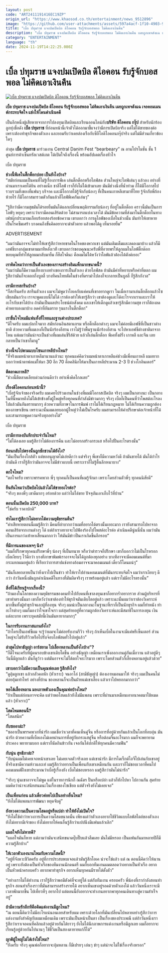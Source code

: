 ```yaml
---
layout: post
code: "ART2411191416EC19ZP"
origin_url: "https://www.khaosod.co.th/entertainment/news_9512896"
image: "https://github.com/user-attachments/assets/597a4acf-1f10-4903-901a-d35148a0d4da"
title: "เบิ้ล ปทุมราช แจงปมเปิดบิล ดิไอคอน รับรู้จักบอสพอล ไม่คิดเอาเงินคืน"
description: "เบิ้ล ปทุมราช แจงปมเปิดบิล ดิไอคอน รับรู้จักบอสพอล ไม่คิดเอาเงินคืน เผยถูกเพจดังแฉ เจอคอมเมนต์กระทบจิตใจ แช่งให้โดนดำเนินคดี"
category: "ENTERTAINMENT"
language: "th"
date: 2024-11-19T14:22:25.080Z
---
```


# เบิ้ล ปทุมราช แจงปมเปิดบิล ดิไอคอน รับรู้จักบอสพอล ไม่คิดเอาเงินคืน

[![เบิ้ล ปทุมราช แจงปมเปิดบิล ดิไอคอน รับรู้จักบอสพอล ไม่คิดเอาเงินคืน](https://www.khaosod.co.th/wpapp/uploads/2024/11/ble.jpg "เบิ้ล ปทุมราช แจงปมเปิดบิล ดิไอคอน รับรู้จักบอสพอล ไม่คิดเอาเงินคืน")](https://www.khaosod.co.th/wpapp/uploads/2024/11/ble.jpg)

**เบิ้ล ปทุมราช แจงปมเปิดบิล ดิไอคอน รับรู้จักบอสพอล ไม่คิดเอาเงินคืน เผยถูกเพจดังแฉ เจอคอมเมนต์กระทบจิตใจ แช่งให้โดนดำเนินคดี**

เป็นอีกหนึ่งผู้เสียหายจากการไปลงทุนเปิดบิลและเรียนออนไลน์กับ**บริษัท ดิไอคอน กรุ๊ป** สำหรับนักร้องลูกทุ่งชื่อดัง **เบิ้ล ปทุมราช** ที่ก่อนหน้านี้เจ้าตัวได้ออกมาชี้แจงว่ามีการเปิดบิลจริง แต่ไม่ได้ขายของต่อ เพราะต้องทำธุรกิจของตัวเอง และยอมรับว่าเคยล่องเรือกับซีอีโอดิไอคอนกรุ๊ปจริง แต่ไม่มีส่วนเกี่ยวข้องใดๆ

ล่าสุด **เบิ้ล ปทุมราช** มาร่วมงาน Central Danim Fest “bearbeary” ณ ลานโปรโมชั่น ชั้น 1 ศูนย์การค้าเซ็นทรัลเวสต์เกต ได้เปิดใจถึงเรื่องนี้ พร้อมอัปเดตเรื่องหัวใจ

เบิ้ล ปทุมราช

**ช่วงนี้พีเคในติ๊กต็อกบ่อย เป็นยังไงบ้าง?**  
“สมัยก่อนผมเป็นคนที่ไม่รู้เรื่องการพีเค เล่นติ๊กต็อกหรือไลฟ์สด ส่วนใหญ่จะไลฟ์เล่นๆ แล้วลง อย่างที่ผ่านมาเราเคยได้ยิน อย่างแน็ก ชาลีไลฟ์ เราก็ยังไม่ได้เข้ามาเลย มันมีช่วงนึงที่น้ำท่วม ก็ได้มีโอกาสไปรวบรวมสิ่งของที่แฟนๆ บริจาค และมีโอกาสได้รู้จักกับน้องๆ ที่เป็นคนเกาหลีเขามาที่ไทย รู้จักกับพี่ก้อง ห้วยไร่ ก็มีโอกาสมารวมตัวกันแล้วก็ไลฟ์พีเคกันเล่นๆ”

“รู้สึกว่ามีความสุขมันได้รอยยิ้มมันได้แลกเปลี่ยนพฤติกรรมกับน้องๆ ที่อยู่ในติ๊กต็อก คราวนี้มันเป็นการไลฟ์ๆ หยุดๆ เพราะว่าเรามีคอนเสิร์ตด้วย ไม่สามารถแบ่งเวลาได้ มันมีข้อความที่ส่งมาในติ๊กต็อกในทางเฟซบุ๊กประมาณเกือบร้อยสองร้อยข้อความ เขาบอกว่า การดูไลฟ์ของเบิ้ลในช่วงนั้น มันทำให้เขาหายเป็นโรคซึมเศร้า บางคนถึงขั้นคิดอยากจะฆ่าตัวตาย แล้วพอได้ดู เห็นรอยยิ้ม”

ADVERTISEMENT

“ผมว่ามันอาจจะไม่ทำให้เขารู้สึกว่าหายขาดในโรคของพวกเขา แต่มันเติมเต็มและลดลงมาบ้าง แล้วก็มีเอฟซีบางกลุ่มเขาตามมาทีหลังเวที เขาบอกว่าขอบคุณนะครับพี่ที่อวยพรให้ลูกผมในไลฟ์ติ๊กต๊อก ขอบคุณที่ทำให้ลูกผมกลับมายิ้ม ก็ฮีลใจดีนะ คือผมไม่ได้หวังว่าไลฟ์แล้วต้องได้ตังค์เยอะ”

**เราคิดไหมว่าการเป็นตัวเองของเราจะสร้างอิมแพ็กมากขนาดนี้?**  
“ผมว่ามันก็มีความเสี่ยงบางอย่างของการเป็นตัวเอง ด้วยไลฟ์สด ถ้ามันมีคำที่หยาบหรือคำที่ตลก ผมรู้สึกว่ามันก็จะตลกกึ่งบูลลี่ บางทีคนไทยตัดในช่วงที่ดราม่าไปลงก็จะกลายเป็นบูลลี่ ก็รู้สึกกังวล”

**เรามีการสกรีนบ้าง?**  
“ก็สกรีนครับ สกรีนตัวเอง ผมจะไม่พูดว่าโอเคกับแค่คนที่เขาอยากดูเรา ในเมื่อเรามาเล่นติ๊กต็อกแล้วโซเชียลมันกว้าง เราจะพูดแบบนี้ไม่ได้ เราต้องทำให้เขารู้สึกว่า เขาต้องดูและได้อะไรจากเราและเราให้อะไรกับเขาได้บ้าง ถ้ามันเป็นผลประโยชน์ต่อสังคม และเขาให้เด็กดูแล้วเขารู้สึกมีความสุข เราก็ต้องลดคำหยาบลงมาบ้าง ลดคำที่อันตราย รุนแรงในติ๊กต็อก”

**เราชื่นใจไหมมีแฟนทั้งที่ไทยและฐานต่างประเทศ?**  
“ดีใจครับ ผมแปลกใจมาก สมัยก่อนอินสตาแกรม หรือติ๊กต็อกต่างๆ ผมจะไม่ค่อยมีเอฟซีที่เป็นชาวต่างชาติ ด้วยความที่ผมเองก็เป็นนักร้องอีสาน เราไม่รู้ว่าพื้นฐานนักร้องอีสาน จะไปหาเอฟซีต่างชาติมาจากไหน แต่ผมว่ามันน่าจะเป็นช่วงที่ผมเล่นซีรีส์ด้วย แล้วก็เล่นติ๊กต็อก พีเคทั้งฝรั่ง เกาหลี และจีน เลยกลายเป็นว่าเขาก็มาดู”

**ช่วงนี้จะไปตามแบบโซนเกาหลีบ้างไหม?**  
“ที่จริงผมหน้าตาเกาหลีมานานแล้วนะ ทุกคนแค่คิดว่าผมหน้าตาเกาหลีแค่ช่วงมีเพื่อนเกาหลี ผมอยากบอกว่าหน้าตาพ่อแม่ให้มา 30 อีก 70 คือคลินิกให้มาเป็นเกาหลีประมาณ 2-3 ปี ช่วงโกอินเตอร์”

**ตีตลาดเกาหลี?**  
“ช่วงนี้ตีตลาดเลียบด่วนก่อนดีกว่า อย่าเพิ่งคิดไกลเลย”

**เรื่องดิไอคอนก่อนหน้านี้?**  
“เบิ้ลรู้จักเจ้าของจริงครับ ผมเคยไปร่วมงานในช่วงที่ผมมีโอกาสเปิดบิล จริงๆ ผมเป็นกลางนะ เป็นกลางในที่นี้หมายถึงไม่ได้เข้าข้างทั้งผู้ใหญ่หรือทุกคนที่กำลังมีข่าวมากๆ จริงๆ เบิ้ลก็เป็นคนที่ว่าโพสต์อะไรลงไปแล้วมันอันตรายมากๆ ด้วยความที่ภาษาในการพิมพ์ เราไม่ได้เรียนกฎหมาย ไม่ได้เรียนความถูกต้องของภาษาเขียน เพราะฉะนั้นผมเลยบอกผู้ใหญ่ว่าไม่เป็นไรครับ ผมสามารถให้คำปรึกษาต่อเจ้าหน้าที่ได้ และสามารถพูดความจริงทุกอย่างได้”

เบิ้ล ปทุมราช

**เรามีการลงบันทึกประจำวันไหม?**  
“ไม่ได้ลงเลย ผมรู้สึกว่าไม่ต้องการคืน และไม่อยากสร้างกระแส หรือไปปั่นอะไรตรงนั้น”

**ย้อนกลับไปตรงนั้นถูกชักชวนได้ยังไง?**  
“มันเป็นเรื่องใกล้ตัว แต่ขออนุญาตไม่เอ่ยดีกว่า แต่จริงๆ พี่เขาก็มีความหวังดี ถ้ามันขายได้ มันได้กำไร ถ้ามันดี เราก็รู้สึกว่ามันอาจจะไม่มีข่าวแบบนี้ เพราะเราก็ไม่รู้ตื้นลึกหนาบาง”

**ตกใจไหม?**  
“ตกใจครับ เพราะพรรคพวก พี่ๆ ทุกคนก็เป็นคนที่ผมรู้จักมา เพราะโดยส่วนตัวพี่ๆ ทุกคนนิสัยดี”

**ยืนยันไหมว่าเปิดบิลไปแล้วไม่ได้ขายอะไรต่อ?**  
“จริงๆ ของพี่ๆ เขาดีมากๆ อร่อยด้วย แต่ว่าไม่ได้ขาย ปัจจุบันเอาเก็บไว้ที่บ้าน”

**ตอนนั้นเปิดบิล 250,000 บาท?**  
“ใช่ครับ ราคาปกติ”

**ทำไมเรารู้สึกว่าไม่อยากได้ความยุติธรรมคืน?**  
“ค่าเสียหายตอนนี้ผมรู้สึกว่า มีคนที่ลำบากกว่าผมที่อยากได้ตรงนั้นเยอะมาก เรายังสามารถไปหาจากคอนเสิร์ตจากงานต่างๆ ได้ แต่ถ้าเราอยากจะไปฟ้องร้องไปโพสต์อะไรต่อ ดำเนินคดีนู่นนี่นั่น ผมว่ามันเป็นการแกว่งเท้าหาเสี้ยนมากกว่า ให้มันมีข่าวปั่นเราเกิดขึ้นอีกรอบ”

**ที่มีการแฉของเพจๆ นึง?**  
“ผมก็ปรึกษาทุกคนปรึกษาพี่ๆ น้องๆ ที่เป็นทนาย หรือว่าตำรวจก็ปรึกษา เขาก็บอกว่าไม่เป็นไรหรอกเบิ้ลเงียบๆ ไว้ดีกว่า บางทีภาษาพิมพ์เราอาจจะไม่ได้ถูกต้องทุกอย่าง บางทีอาจจะมีคอมเมนต์ที่มากระแทกผมอยู่แล้ว ที่เรียกว่าการสาปแช่งทางอ้อมอาจจะมาคอมเมนต์ เดี๋ยวก็โดนแน่ๆ”

“มันก็เลยกลายเป็นว่ายิ่งเราไปเป็นข่าว ทำให้เราไปอ่านคอมเมนต์ที่มันกระทบจิตใจ ผมว่าเราเงียบๆ ดีกว่า ถ้าวันหนึ่งมันถูกดำเนินคดีในทางที่มันผิดจริงๆ เราพร้อมอยู่แล้ว แต่เราไม่มีอะไรตรงนั้น”

**สิ่งที่ได้เรียนรู้จากเรื่องนี้?**  
“ถ้ามองในโลกของความยุติธรรมของคนทั่วไปกับคนที่เขาลงทุนเขาก็อยากร่ำอยากรวย ส่วนผู้บริหารที่เขาทำตรงนั้นมา เขาก็หวังว่าเขาต้องทำให้ธุรกิจมันเติบโตอยู่แล้ว เพราะฉะนั้นผมว่าเราต้องวิเคราะห์มากขึ้นทั้งผู้ทำธุรกิจและผู้ที่ลงทุน จริงๆ ผมน่ะเป็นกลางนะในฐานะที่เราก็เป็นนักธุรกิจ ผมก็ทำหนัง ทำอะไรต่างๆ ผมก็มองว่าใจเขาใจเรา แต่สุดท้ายอยู่ที่ความถูกต้องวิเคราะห์และมีสมาธิในการลงทุน เงินแต่ละบาท เพราะยุคสมัยนี้เงินมันหายากมากๆ”

**ในการรับงานเราสแกนยังไง?**  
“ถ้าใครเป็นเอฟซีผม จะรู้ว่าผมจะไม่ค่อยรับงานรีวิว จริงๆ ถ้าเห็นเบิ้ลในงานจะมีแค่พรีเซ็นเตอร์ ส่วนใหญ่จะไม่รับรีวิวหรือไปรับจ๊อบไลฟ์สดทั่วไปอยู่แล้ว”

**ล่าสุดไปหาธัญญ่า อาร์สยาม ไปเลี้ยงหลานเป็นยังไงบ้าง”?**  
“ก็ดีใจนะครับที่ผู้คนรอบข้างเขาเติบโตขึ้น อย่างธัญญ่า เหมือนเราเพิ่งออกงานคู่กันเมื่อวาน แล้วอยู่ดีๆ วันนี้มีลูกแล้ว มันก็ดูว้าว แต่มันอาจจะไม่ได้ตกใจอะไรมาก เพราะโดยส่วนตัวก็เลี้ยงหลานอยู่แล้วด้วย”

**เขาบอกว่าไม่มีความเป็นคุณพ่อเลย รู้สึกยังไง?**  
“ดูอุ้มลูกเขา แล้วกลัวคอหัก (หัวเราะ) จนอาโล่ (สามีธัญญ่า) ต้องเอาหมอนมาให้ จริงๆ ผมเป็นคนไม่ค่อยอุ้มเท่าไหร่ อย่างที่บ้าน ของหลานก็จะเป็นฝ่ายแม่เขาเลี้ยง แล้วเราไปหยอกมากกว่า”

**พอได้เลี้ยงหลาน มองภาพตัวเองเป็นคุณพ่อบ้างไหม?**  
“ถ้าเป็นแต่ก่อนอาจจะคิด แต่ว่าพอโสดแล้วยังไม่มีแพลน เพราะที่ผ่านมาเหมือนเอาอนาคตมาใช้หมดแล้ว (หัวเราะ)”

**โสดไหมตอนนี้?**  
“โสดสนิท”

**กับซออาล่ะ?**  
“ซออาเป็นพรรคพวกที่น่ารัก ผมเชื่อว่าเวลาที่คนเห็นคู่จิ้น หรือการที่อยู่ด้วยกันแล้วเป็นโลกที่อบอุ่น มันน่ารัก ด้วยความที่เบิ้ลเองไม่เคยผ่านการที่อยู่กับกระแสคู่จิ้น หรือด้อมจิ้นอะไรมาก ผมก็จะพยายามประคอง พยายามบอก แต่เราก็นัดกินข้าวกัน เจอกันได้ปกติให้ทุกคนมีความฟิน”

**กับนุ่น สุทธิภาล่ะ?**  
“กับนุ่นผมไม่เคยเจอหน้าเขาเลย ไม่เคยเจอตัวจริงเลย แต่เขาน่ารัก มีการไดเร็กต์ไอจีไปเล่นกับเขาอยู่ ที่จริงเขามีความห้าวและเท่ ผมรู้สึกว่าอยากเป็นเพื่อนกับเขาเหมือนกัน และเราก็ไม่ชอบเวลาที่คนไปคอมเมนต์ฝั่งเขาประมาณว่าเบิ้ลรู้เรื่องยัง เบิ้ลไม่ชอบหรอก ผมรู้สึกว่ามันไม่น่ารัก”

“จริงๆ นุ่นเขาอาจจะไม่พูด แต่ในรายการนิกกี้ ณฉัตร ปั่นหรือเปล่า แล้วก็ทักไปหา ไปกวนกัน สุดท้ายผมคิดว่าน่าจะสนิทสนมนะในเรื่องของโซเชียล แต่ตัวจริงยังไม่เคยเจอ”

**เป็นเพื่อนก่อน แล้วเดี๋ยวค่อยไปเป็นอย่างอื่นไหม?**  
“ยังไม่ได้แพลนการพัฒนา หยุดจับคู่”

**ยังหวงความเป็นความโสดอยู่หรือเปล่า ทำให้ยังไม่เปิดใจ?**  
“ยังไม่ใช้คำว่าหวงการเป็นความโสดขนาดนั้น เพียงแต่ว่าตัวเองอยากใช้ชีวิตแบบไลฟ์สไตล์ของตัวเอง ยังไม่อยากมีเจ้าของ ยังไม่อยากให้คนอื่นรู้สึกว่าแปปนึงมีแฟนแล้วเลิก”

**แผลใจยังไม่หายดี?**  
“แผลใจมันก็หาย แต่ถามว่ามันจะสนิทขนาดปุ๊บปั๊บแล้วลืมเลย มันไม่มีหรอก เป็นแฟนกันมาหลายปีก็มีความรู้สึกบ้าง”

**ให้เวลาตัวเองนานไหมกับความโสดนี้?**  
“อยู่ที่จังหวะชีวิตครับ อยู่ที่การประสบพบเจอแล้วมันรู้สึกโอเค น่าจะใช่แล้ว แต่ ณ ตอนนี้คิดว่าให้นานอยู่ เพราะยังต้องเป็นหัวเรือของทีมงานนักดนตรี ผมก็บอกทีมงานผมตลอดว่าอยากเป็นหัวเรือ อยากเป็นหัวหน้าครอบครัว อยากพาทำธุรกิจ อยากเห็นทุกคนมีรายได้ตั้งตัว”

“อย่างเราไม่ได้ทำงาน เราก็รู้สึกว่าพอมีตังค์ที่จะอยู่ได้ แต่กับทีมงาน ครอบครัว พี่น้องที่เรากำลังสอนทำธุรกิจ สอนทำเรื่องราวที่มันสามารถสร้างรายได้ อยากเห็นเขาอยู่รอดด้วยตัวเองได้ แล้ววันหนึ่งเราจะมีเวลาพักมากขึ้น ไปเที่ยวที่ๆ อยากไป แต่ตอนนี้ยังอยากจะทำงานอยากพาทุกคนเดินทางสู่ความสำเร็จอยู่”

**ถ้ามีความรักอีกทีคือคิดแต่งงานมีลูกไหม?**  
“ณ ตอนนี้คิดว่าไม่มีอะไรแน่นอนเลยสำหรับผม เพราะด้วยโลกที่มันเปลี่ยนไปหลายอย่างรู้สึกว่าการแต่งงานยังสำคัญกับผมเหมือนเดิม เพราะมันเป็นหน้าเป็นตา เป็นเรื่องของประเพณี แต่ถ้าวันหนึ่งเรารู้สึกว่าเราเจอคนที่คลิกแล้วอยู่ด้วยกันได้ยาวๆ ยังไม่ได้นึกภาพการแต่งงานหรือมีลูกเลย ผมก็อยากจะเรียนรู้อยู่ด้วยกันไปนานๆ ใช้ชีวิตเป็นสองตายายแก่ก็ได้”

**ญาติผู้ใหญ่ไม่ได้เร่งใช่ไหม?**  
“ยังครับ จริงๆ คุณพ่อก็อยากจะอุ้มหลาน ก็มีเปรยๆ เล่นๆ ขำๆ แต่น่าจะไม่ใช่เรื่องจริงหรอก”
